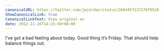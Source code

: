 ```yaml
---
canonicalURL: https://twitter.com/jmjordan/status/269445713727979520
ShowCanonicalLink: true
CanonicalLinkText: View original on
date: 2012-11-16T14:23:58+00:00
---
```

I’ve got a bad feeling about today. Good thing it’s Friday. That should help balance things out.